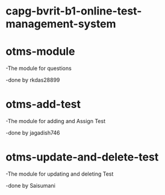 # capg-bvrit-b1-online-test-management-system

# otms-module
-The module for questions

-done by rkdas28899

# otms-add-test
-The module for adding and Assign Test

-done by jagadish746

# otms-update-and-delete-test
-The module for updating and deleting Test

-done by Saisumani
